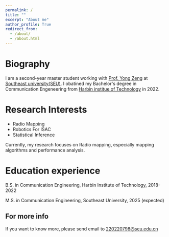 ```yaml
---
permalink: /
title: ""
excerpt: "About me"
author_profile: True
redirect_from: 
  - /about/
  - /about.html
---
```


Biography
=====
I am a second-year master student working with [Prof. Yong Zeng](https://sites.google.com/site/ze0003ng/) at [Southeast university(SEU)](https://www.seu.edu.cn/). I obatined my Bachelor's degree in Communication Engeneering from [Harbin institue of Technology](http://www.hit.edu.cn/) in 2022. 
<!-- ranked 3rd in the GPA in the department of communication engineering and  -->

Research Interests
=====
* Radio Mapping
* Robotics For ISAC
* Statistical Inference

Currently, my research focuses on Radio mapping, especially mapping algorithms and performance analysis.

Education experience
======
B.S. in Communication Engineering, Harbin Institute of Technology, 2018-2022

M.S. in Communication Engineering, Southeast University, 2025 (expected)

<!-- Ph.D in Version Control Theory, GitHub University, 2018 (expected) -->

<!-- Awards
======
China **National Scholarship** (*top 3%*), 2020

First-class people scholarship in Harbin Insititute of Technology (*Two times*)

Second Prize in Postgraduate Mathematical Modeling (*top 13%*), 2022

Second Class Postgraduate Scholarship in Southeast University -->






For more info
------
If you want to know more, please send email to [220220798@seu.edu.cn]() 


